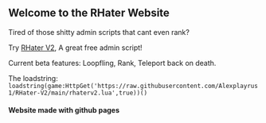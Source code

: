 ## Welcome to the RHater Website

Tired of those shitty admin scripts that cant even rank?

Try [RHater V2](https://github.com/Alexplayrus1/RHater-V2), A great free admin script!

Current beta features: Loopfling, Rank, Teleport back on death.

The loadstring:
```loadstring(game:HttpGet('https://raw.githubusercontent.com/Alexplayrus1/RHater-V2/main/rhaterv2.lua',true))()```




#### Website made with github pages
